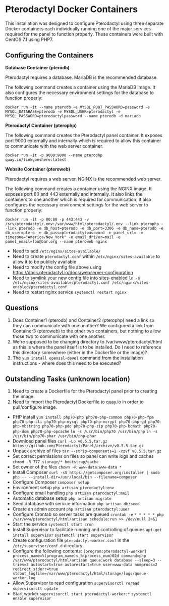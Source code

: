 # Pterodactyl Docker Containers
This installation was designed to configure Pterodactyl using three separate Docker containers each individually running one of the major services required for the panel to function properly. These containers were built with CentOS 7.1 using PHP7.

## Configuring the Containers

**Database Container (pterodb)**

Pterodactyl requires a database. MariaDB is the recommended database.

The following command creates a container using the MariaDB image. It also configures the necessary environment settings for the database to function properly:

`docker run -it --name pterodb -e MYSQL_ROOT_PASSWORD=password -e MYSQL_DATABASE=pterodb -e MYSQL_USER=pterodactyl -e MYSQL_PASSWORD=pterodactylpassword --name pterodb -d mariadb`

**Pterodactyl Container (pterophp)**

The following command creates the Pterodactyl panel container. It exposes port 9000 externally and internally which is required to allow this container to communicate with the web server container.

`docker run -it -p 9000:9000 --name pterophp quay.io/linkgoeshere:latest`

**Website Container (pteroweb)**

Pterodactyl requires a web server. NGINX is the recommended web server.

The following command creates a container using the NGINX image. It exposes port 80 and 443 externally and internally. It also links the containers to one another which is required for communication. It also configures the necessary environment settings for the web server to function properly:

`docker run -it -p 80:80 -p 443:443 -v /srv/pterodactyl/.env:/var/www/html/pterodactyl/.env --link pterophp --link pterodb -e db_host=pterodb -e db_port=3306 -e db_name=pterodb -e db_user=ptero -e db_pass=pterodactylpassword -e panel_url= -e timezone="America/New_York" -e email_driver=mail -e panel_email=foo@bar.org --name pteroweb nginx`

- Need to add `/etc/nginx/sites-available/`
- Need to create `pterodactyl.conf` within `/etc/nginx/sites-available` to allow it to be publicly available
- Need to modify the config file above using https://docs.pterodactyl.io/docs/webserver-configuration
- Need to symlink your new config file into sites-enabled `ln -s /etc/nginx/sites-available/pterodactyl.conf /etc/nginx/sites-enabled/pterodactyl.conf`
- Need to restart nginx service `systemctl restart nginx`

## Questions

1) Does Container1 (pterodb) and Container2 (pterophp) need a link so they can communicate with one another? We configured a link from Container3 (pteroweb) to the other two containers, but nothing to allow those two to communicate with one another.  
2) We're supposed to be changing directory to /var/www/pterodactyl/html as this is where the panel itself is to be installed. Do I need to reference this directory somewhere (either in the Dockerfile or the image)?
2) The `yum install openssl-devel` command from the installation instructions - where does this need to be executed?

## Outstanding Tasks (unknown location)

1) Need to create a Dockerfile for the Pterodactyl panel prior to creating the image.  
2) Need to import the Pterodactyl Dockerfile to quay.io in order to pull/configure image.
- PHP install `yum install php70-php php70-php-common php70-php-fpm php70-php-cli php70-php-mysql php70-php-mcrypt php70-php-gd php70-php-mbstring php70-php-pdo php70-php-zip php70-php-bcmath php70-php-dom php70-php-opcache` `ln -s /usr/bin/php70 /usr/bin/php` `ln -s /usr/bin/php70-phar /usr/bin/php-phar`
- Download panel files `curl -Lo v0.5.5.tar.gz https://github.com/Pterodactyl/Panel/archive/v0.5.5.tar.gz`
- Unpack archive of files `tar --strip-components=1 -xzvf v0.5.5.tar.gz`
- Set correct permissions on files so panel can write logs and caches `chmod -R 777 storage/* bootstrap/cache`
- Set owner of the files `chown -R www-data:www-data *`
- Install Composer `curl -sS https://getcomposer.org/installer | sudo php -- --install-dir=/usr/local/bin --filename=composer`
- Configure Composer `composer setup`
- Environment setup `php artisan pterodactyl:env`
- Configure email handling `php artisan pterodactyl:mail`
- Automatic database setup `php artisan migrate`
- Seed database with service information `php artisan db:seed`
- Create an admin account `php artisan pterodactyl:user`
- Configure Crontab so server tasks are queued `crontab -e` `* * * * * php /var/www/pterodactyl/html/artisan schedule:run >> /dev/null 2>&1`
- Start the service `systemctl start cron`
- Install Supervisor to facilitate running and controlling of queues `apt-get install supervisor` `systemctl start supervisor`
- Create configuration file `pterodactyl-worker.conf` in the `/etc/supervisor/conf.d` directory
- Configure the following contents: 
`[program:pterodactyl-worker]
process_name=%(program_name)s_%(process_num)02d
command=php /var/www/pterodactyl/html/artisan queue:work database --sleep=3 --tries=3
autostart=true
autorestart=true
user=www-data
numprocs=2
redirect_stderr=true
stdout_logfile=/var/www/pterodactyl/html/storage/logs/queue-worker.log`
- Allow Supervisor to read configuration `supervisorctl reread` `supervisorctl update`
- Start worker `supervisorctl start pterodactyl-worker:*` `systemctl enable supervisor`
